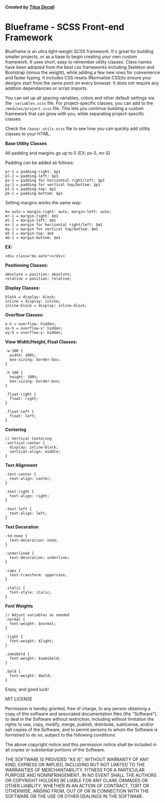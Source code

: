 ##### Created by [Titus Decali](https://www.TitusDecali.com)

# Blueframe - SCSS Front-end Framework

Blueframe is an ultra light-weight SCSS framework. It's great for building smaller projects, or as a base to begin creating your own custom framework. It uses short, easy to remember utility classes. Class names have been adopted from the best css frameworks including Skeleton and Bootstrap (minus the weight), while adding a few new ones for convenience and faster typing. It includes CSS resets (Normalize CSS)to ensure your designs start from the same point on every browser. It does not require any addition dependancies or script imports.

You can set up all spacing variables, colors and other default settings via the `_variables.scss` file. For project-specific classes, you can add to the `/modules/project.scss` file. This lets you continue building a custom framework that can grow with you, while separating project-specific classes.

Check the `/base/.utils.scss` file to see how you can quickly add utility classes to your HTML.

**Base Utility Classes**

All padding and margins go up to 5 (EX: px-5, mr-5)

Padding can be added as follows:

```
pr-1 = padding-right: $p1
pl-1 = padding-left: $p1
px-1 = padding for horizontal right/left: $p1
py-1 = padding for vertical top/bottom: $p1
pt-1 = padding-top: $p1
pb-1 = padding-bottom: $p1
```

Setting margins works the same way:

```
mx-auto = margin-right: auto, margin-left: auto;
mr-1 = margin-right: $m1
ml-1 = margin-left: $m1
mx-1 = margin for horizontal right/left: $m1
my-1 = margin for vertical top/bottom: $m1
mt-1 = margin-top: $m1
mb-1 = margin-bottom: $m1
```

**EX:**

```
<div class="mx-auto"></div>
```

**Positioning Classes:**

```
absolute = position: absolute;
relative = position: relative;
```

**Display Classes:**

```
block = display: block;
inline = display: inline;
inline-block = display: inline-block;
```

**Overflow Classes:**

```
o-h = overflow: hidden;
ox-h = overflow-x: hidden;
oy-h = overflow-y: hidden;
```

**View Width/Height, Float Classes:**

```
.w-100 {
  width: 100%;
  box-sizing: border-box;
}

.h-100 {
  height: 100%;
  box-sizing: border-box;
}

.float-right {
  float: right;
}

.float-left {
  float: left;
}
```

**Centering**

```
// Vertical Centering
.vertical-center {
  display: inline-block;
  vertical-align: middle;
}
```

**Text Alignment**

```
.text-center {
  text-align: center;
}

.text-right {
  text-align: right;
}

.text-left {
  text-align: left;
}
```

**Text Decoration**

```
.td-none {
  text-decoration: none;
}

.underlined {
  text-decoration: underline;
}

.caps {
  text-transform: uppercase;
}

.italic {
  font-style: italic;
}
```

**Font Weights**

```
// Adjust variables as needed
.normal {
  font-weight: $normal;
}

.light {
  font-weight: $light;
}

.semibold {
  font-weight: $semibold;
}

.bold {
  font-weight: $bold;
}
```


Enjoy, and good luck!

MIT LICENSE

Permission is hereby granted, free of charge, to any person obtaining a copy
of this software and associated documentation files (the "Software"), to deal
in the Software without restriction, including without limitation the rights
to use, copy, modify, merge, publish, distribute, sublicense, and/or sell
copies of the Software, and to permit persons to whom the Software is
furnished to do so, subject to the following conditions:

The above copyright notice and this permission notice shall be included in all
copies or substantial portions of the Software.

THE SOFTWARE IS PROVIDED "AS IS", WITHOUT WARRANTY OF ANY KIND, EXPRESS OR
IMPLIED, INCLUDING BUT NOT LIMITED TO THE WARRANTIES OF MERCHANTABILITY,
FITNESS FOR A PARTICULAR PURPOSE AND NONINFRINGEMENT. IN NO EVENT SHALL THE
AUTHORS OR COPYRIGHT HOLDERS BE LIABLE FOR ANY CLAIM, DAMAGES OR OTHER
LIABILITY, WHETHER IN AN ACTION OF CONTRACT, TORT OR OTHERWISE, ARISING FROM,
OUT OF OR IN CONNECTION WITH THE SOFTWARE OR THE USE OR OTHER DEALINGS IN THE
SOFTWARE.
